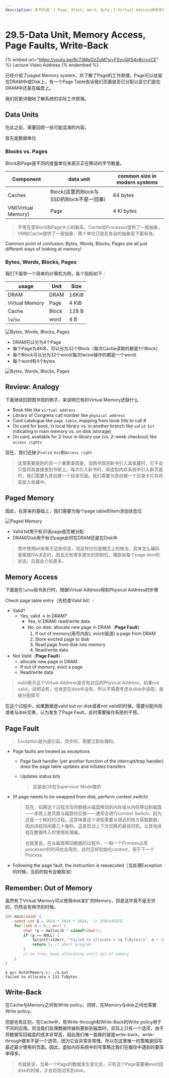 ```yaml
---
description: 本节内容：1.Page, Block, Word, Byte；2.Virtual Address映射到Physical Address的过程；3.需要进行内存分配或者数据交换时发生Page Faults；4. Virtual Memory只有Write-back这一个write polocy
---
```


# 29.5-Data Unit, Memory Access, Page Faults, Write-Back

{% embed url="https://youtu.be/Rc73MpGzZuM?si=FSyvQX54y8cryxCE" %}
Lecture Video Address
{% endembed %}

已经介绍了paged Memory system，并了解了Page的工作原理。Page可以驻留在DRAM中或Disk上，有一个Page Table告诉我们页面是否已分配以及它们是在DRAM中还是在磁盘上。

我们将更详细地了解系统的实际工作原理。

## Data Units

在此之前，需要回顾一些可能混淆的内容。

首先是数据单位

### Blocks vs. Pages

Block和Page是不同的度量单位来表示正在移动的字节数量。

| Component          | data unit                                | common size in modern systems |
| ------------------ | ---------------------------------------- | ----------------------------- |
| Caches             | Block(这里的Block与SSD的Block不是一回事) | 64 bytes                      |
| VM(Virtual Memory) | Page                                     | 4 Ki bytes                    |

> 不用在意Block和Page大小的联系，Cache给Processor提供了一层抽象，VM给Cache提供了一层抽象，两个单位只是在各自的抽象层下面有效。

Common point of confusion: Bytes, Words, Blocks, Pages are all just different ways of looking at memory!
### Bytes, Words, Blocks, Pages

我们下面举一个简单的计算机为例，各个指标如下：

| usage          | Unit  | Size  |
| -------------- | ----- | ----- |
| DRAM           | DRAM  | 16KiB |
| Virtual Memory | Page  | 4 KiB |
| Cache          | Block | 128 B |
| `lw`/`sw`      | word  | 4 B   |

![Bytes, Words, Blocks, Pages](.image/image-20240627132724652.png)

- DRAM可以分为4个Page
- 每个Page为4KiB，可以分为32个Block（每次Cache读取的都是1个Block）
- 每个Block可以分为32个word(每次lw/sw操作的都是一个word)
- 每个word有4个bytes

![Bytes, Words, Blocks, Pages](.image/image-20240626162925891.png)

## Review: Analogy

下面继续回顾图书馆的例子，来说明已有的Virtual Memory还缺什么

- Book title like `virtual address`
- Library of Congress call number like `physical address`
- Card catalogue like `page table`, mapping from book title to call #
- On card for book, in local library vs. in another branch like `valid bit` indicating in main memory vs. on disk (storage)
- On card, available for 2-hour in library use (vs. 2-week checkout) like `access rights`

现在，我们还缺少`valid bit`和`Access right`

> 这里需要提到的另一个重要事情是，当图书馆将新书引入其收藏时，它不会只是将其直接放到书架上。每次引入新书时，即虚拟内存系统中引入新页面时，我们需要为其创建一个目录页面。我们需要为其创建一个目录卡片并将其放入收藏中。

## Paged Memory

因此，在原来的基础上，我们需要为每个page table的item添加状态位

![Paged Memory](.image/image-20240626163055403.png)

- Valid bit用于标识该page是否被分配
- DRAM/Disk用于标识page此时在DRAM还是在Disk中

> 图中使用bit来表示这些信息，但这样仅仅是概念上的做法，具体怎么编码是根据ISA决定的，而且还有很多更长的控制位，噶欧尚每个page item的状态，后面会介绍更多。

## Memory Access

下面是在`lw`/`sw`指令执行时，根据Virtual Address得到Physical Address的步骤

Check page table entry（先检查Valid bit）:

- Valid?
    - Yes, valid → In DRAM?
        - Yes, in DRAM: read/write data
        - No, on disk: allocate new page in DRAM（**Page Fault**）
            1. If out of memory(用尽内存), evict(驱逐) a page from DRAM
            2. Store evicted page to disk
            3. Read page from disk into memory
            4. Read/write data
- Not Valid（**Page Fault**）
    - allocate new page in DRAM
    - If out of memory, evict a page
    - Read/write data

> valid表示这个Virtual Address是否有对应的Physical Address，如果not valid，说明没有，也肯定在disk中没有，所以不需要考虑从disk中读取，直接分配即可

在这个过程中，如果数据是valid but on disk或者not valid的时候，需要分配内存或者与disk交换，认为发生了Page Fault，此时需要操作系统的干预。

## Page Fault

> Exception是内部引起，同步的，需要立即处理的。

- Page faults are treated as exceptions
    - Page fault handler (yet another function of the interrupt/trap handler) does the page table updates and initiates transfers
    
    - Updates status bits
    
        > 这是由OS在Supervisor Mode做的
    
- (If page needs to be swapped from disk, perform context switch)

    > 现在，如果这个过程涉及将数据从磁盘移动到内存或从内存移动到磁盘——本质上是页面与磁盘的交换——通常会进行context Switch，因为这是一个耗时的过程。这意味着这个进程需要从很远的地方获取数据，因此进程将闲置几十毫秒。这是启动上下文切换的最佳时机，让其他进程在数据传入时使用处理器。
    >
    > 也就是说，在从磁盘移动数据的过程中，一般一个Process占用processor的时间也会用完，此时正好初始化context，用于下一个Process

- Following the page fault, the instruction is reexecuted（当处理Exception的时候，当前的指令会被取消）

## Remember: Out of Memory

虽然有了Virtual Memory可以使用disk来扩充Memory，但是这毕竟不是无穷的，仍然会有用尽的时候。

```c
int main(void) {
    const int G = 1024 * 1024 * 1024;  // 非常大的空间
    for (int n = 0;; n++) {
        char *p = malloc(G * sizeof(char));
        if (p == NULL) {
            fprintf(stderr, "failed to allocate > %g TiBytes\n", n / 1000.0);
            return 1; // abort program
        }
        // no free, keep allocating until out of memory
    }
}
```

```
$ gcc OutOfMemory.c; ./a.out
failed to allocate > 131 TiBytes
```

## Write-Back

在Cache与Memory之间有Write policy，同样，在Memory与disk之间也需要Write policy。

但是也有区别，在Cache中，有Write-through和Write-Back的Write policy用于不同的应用。但当我们处理数据传输和更新到磁盘时，实际上只有一个选项，由于将数据写回磁盘的成本非常高，因此我们唯一能做的就是write-back。write-through根本不是一个选项，因为它会非常非常慢。所以在这里唯一的策略是回写最近最少使用的页面。因此，虚拟内存系统中的写策略比我们在缓存中遇到的要简单得多。

> 也就是说，当某一个Page的数据发生变化后，只有这个Page需要被evict回disk的时候，才会将改动写到disk。
